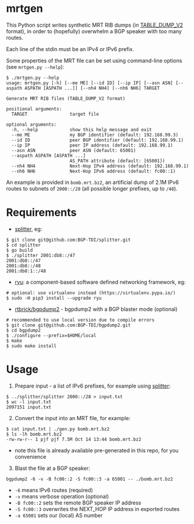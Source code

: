 # mrtgen

This Python script writes synthetic MRT RIB dumps (in [TABLE_DUMP_V2](https://datatracker.ietf.org/doc/html/rfc6396#section-4.3) format), in order to (hopefully) overwhelm a BGP speaker with too many routes.

Each line of the stdin must be an IPv4 or IPv6 prefix.

Some properties of the MRT file can be set using command-line options (see `mrtgen.py --help`):
```
$ ./mrtgen.py --help
usage: mrtgen.py [-h] [--me ME] [--id ID] [--ip IP] [--asn ASN] [--aspath ASPATH [ASPATH ...]] [--nh4 NH4] [--nh6 NH6] TARGET

Generate MRT RIB files (TABLE_DUMP_V2 format)

positional arguments:
  TARGET                target file

optional arguments:
  -h, --help            show this help message and exit
  --me ME               my BGP identifier (default: 192.168.99.3)
  --id ID               peer BGP identifier (default: 192.168.99.1)
  --ip IP               peer IP address (default: 192.168.99.1)
  --asn ASN             peer ASN (default: 65001)
  --aspath ASPATH [ASPATH ...]
                        AS_PATH attribute (default: [65001])
  --nh4 NH4             Next-Hop IPv4 address (default: 192.168.99.1)
  --nh6 NH6             Next-Hop IPv6 address (default: fc00::1)
```

An example is provided in `bomb.mrt.bz2`, an artificial dump of 2.1M IPv6 routes to subnets of `2000::/28` (all possible longer prefixes, up to `/48`).

# Requirements

 * [splitter](https://github.com/BGP-TDI/splitter), eg:
 ```
 $ git clone git@github.com:BGP-TDI/splitter.git
 $ cd splitter
 $ go build
 $ ./splitter 2001:db8::/47
2001:db8::/47
2001:db8::/48
2001:db8:1::/48
 ```
 * [ryu](https://github.com/faucetsdn/ryu): a component-based software defined networking framework, eg:
 ```
 # optional: use virtualenv instead (https://virtualenv.pypa.io/)
 $ sudo -H pip3 install --upgrade ryu
 ```
 * [rtbrick/bgpdump2](https://github.com/rtbrick/bgpdump2) - bgpdump2 with a BGP blaster mode (optional)
 ```
 # recommended to use local version due to compile errors
 $ git clone git@github.com:BGP-TDI/bgpdump2.git
 $ cd bgpdump2
 $ ./configure --prefix=$HOME/local
 $ make
 $ sudo make install
 ```

# Usage

1. Prepare input - a list of IPv6 prefixes, for example using [splitter](https://github.com/BGP-TDI/splitter):
```
$ ../splitter/splitter 2000::/28 > input.txt
$ wc -l input.txt 
2097151 input.txt
```

2. Convert the input into an MRT file, for example:
```
$ cat input.txt | ./gen.py bomb.mrt.bz2
$ ls -lh bomb.mrt.bz2 
-rw-rw-r-- 1 pjf pjf 7.5M Oct 14 13:44 bomb.mrt.bz2
```
 * note this file is already available pre-generated in this repo, for you convenience

3. Blast the file at a BGP speaker:
```
bgpdump2 -6 -v -B fc00::2 -S fc00::3 -a 65001 -- ./bomb.mrt.bz2
```
* `-6` means IPv6 routes (required)
* `-v` means verbose operation (optional)
* `-B fc00::2` sets the remote BGP speaker IP address
* `-S fc00::3` overwrites the NEXT_HOP IP address in exported routes
* `-a 65001` sets our (local) AS number
